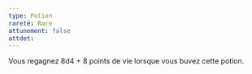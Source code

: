 ```yaml
---
type: Potion
rareté: Rare
attunement: false
attdet:
---
```

Vous regagnez 8d4 + 8 points de vie lorsque vous buvez cette potion.
